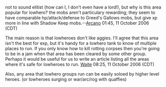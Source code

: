 not to sound elitist (how can I, I don't even have a lord!), but why is
this area popular for lowhero? the mobs aren't particulary rewarding;
they seem to have comparable hp/attack/defense to Greed's Gallows mobs,
but give xp more in line with Shadow Keep
mobs.--[Arcano](User:Arcano.md "wikilink") 01:45, 11 October 2006 (CDT)

The main reason is that lowheroes don't like aggies. I'll agree that
this area isn't the best for exp, but it's handy for a lowhero tank to
know of multiple places to run. If you only know how to kill rotting
corpses then you're going to be in a jam when that area has been cleared
by some other group. Perhaps it would be useful for us to write an
article listing all the areas where it's safe for lowheroes to run.
[Waite](User:Waite.md "wikilink") 08:25, 11 October 2006 (CDT)

Also, any area that lowhero groups run can be easily soloed by higher
level heroes. (or lowheroes surging or war/arc/rog with quaffies)
